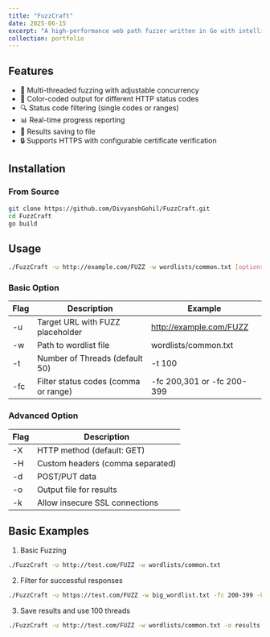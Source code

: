 ```yaml
---
title: "FuzzCraft"
date: 2025-06-15
excerpt: "A high-performance web path fuzzer written in Go with intelligent filtering and progress tracking.<br/><img src='images/fuzzcraft.png'>"
collection: portfolio
---
```



## Features

- 🚀 Multi-threaded fuzzing with adjustable concurrency
- 🎨 Color-coded output for different HTTP status codes
- 🔍 Status code filtering (single codes or ranges)
- 📊 Real-time progress reporting
- 💾 Results saving to file
- 🔒 Supports HTTPS with configurable certificate verification

## Installation

### From Source
```bash
git clone https://github.com/DivyanshGohil/FuzzCraft.git
cd FuzzCraft
go build
```
## Usage
```bash
./FuzzCraft -u http://example.com/FUZZ -w wordlists/common.txt [options]
```

### Basic Option
|Flag|Description|Example|
|-----|----------|-------|
|-u|Target URL with FUZZ placeholder|http://example.com/FUZZ|
|-w|Path to wordlist file|wordlists/common.txt|
|-t|Number of Threads (default 50)|-t 100|
|-fc|Filter status codes (comma or range)|-fc 200,301 or -fc 200-399|

### Advanced Option
|Flag|Description|
|----|-----------|
|-X|HTTP method (default: GET)|
|-H|Custom headers (comma separated)|
|-d|POST/PUT data|
|-o|Output file for results|
|-k|Allow insecure SSL connections|

## Basic Examples
1. Basic Fuzzing
```bash
./FuzzCraft -u http://test.com/FUZZ -w wordlists/common.txt
```
2. Filter for successful responses
```bash
./FuzzCraft -u https://test.com/FUZZ -w big_wordlist.txt -fc 200-399 -k
```
3. Save results and use 100 threads
```bash
./FuzzCraft -u http://test.com/FUZZ -w wordlists/common.txt -o results.txt -t 100
```
